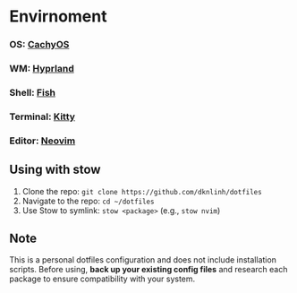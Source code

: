 # Envirnoment

### **OS**: [CachyOS](https://cachyos.org)
### **WM**: [Hyprland](https://github.com/hyprwm/Hyprland)
### **Shell**: [Fish](https://github.com/fish-shell/fish-shell)
### **Terminal**: [Kitty](https://github.com/kovidgoyal/kitty)
### **Editor**: [Neovim](https://github.com/dknlinh/kickstart-custom.nvim)

## Using with stow

1. Clone the repo: `git clone https://github.com/dknlinh/dotfiles`
2. Navigate to the repo: `cd ~/dotfiles`
3. Use Stow to symlink: `stow <package>` (e.g., `stow nvim`)

## Note

This is a personal dotfiles configuration and does not include installation scripts. Before using, **back up your existing config files** and research each package to ensure compatibility with your system.

